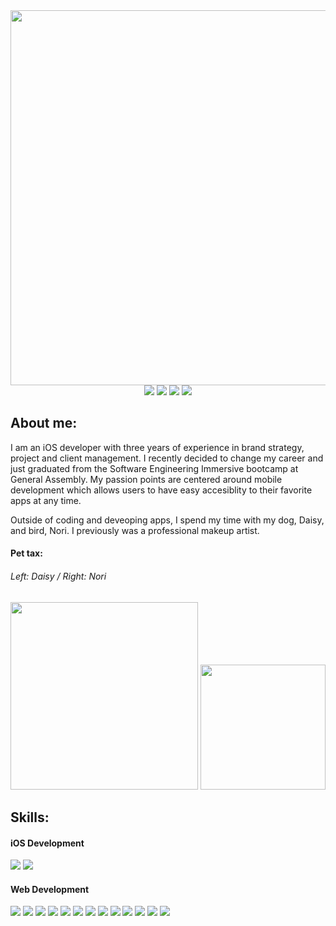 <div id="header" align="center">
  <img src="https://user-images.githubusercontent.com/109834155/218544073-d6b46b2d-e621-4e82-a81d-863bbc8f9fe4.png" width = 600 />
</div>

<div id="badges" align="center">
  <a href="https://stephaniemichaelportfolio.netlify.app/"><img src="https://img.shields.io/badge/-Portfolio-147efb?style=for-the-badge"></a>
  <a href="https://www.linkedin.com/in/stephaniemichael001/"><img src="https://img.shields.io/badge/LinkedIn-blue?logo=linkedin&logoColor=whitehite&style=for-the-badge"></a>
  <a href="mailto:stephaniemichael001@gmail.com"><img src="https://img.shields.io/badge/Gmail-D14836?style=for-the-badge&logo=gmail&logoColor=white"></a> 
  <a href="https://www.tiktok.com/@stephmichs"><img src="https://img.shields.io/badge/Tiktok-000000?logo=tiktok&logoColor=white&style=for-the-badge"></a>
</div>

<div id="about-me"> 
  <h2>About me: </h2>
  <p>I am an iOS developer with three years of experience in brand strategy, project and client management. I recently decided to change my career and just graduated from the Software Engineering Immersive bootcamp at General Assembly. My passion points are centered around mobile development which allows users to have easy accesiblity to their favorite apps at any time.</p>
  <p>Outside of coding and deveoping apps, I spend my time with my dog, Daisy, and bird, Nori. I previously was a professional makeup artist.</p>
  <h4>Pet tax:</h4>
  <h6>Left: Daisy / Right: Nori</h6>
  <img src="https://user-images.githubusercontent.com/109834155/218552981-bb1a09e7-7e44-47ed-b0dc-8de3a9e7fdbc.png" width= 300>
  <img src="https://user-images.githubusercontent.com/109834155/218552972-9e8ac966-6688-4ed3-8667-40377226ced9.png" width= 200>
</div> 

<div id="skills">
  <h2>Skills:</h2>
  <div>
    <div>
      <h4>iOS Development</h4>
      <img src="https://img.shields.io/badge/-Swift-f05138?logo=swift&logoColor=white&style=for-the-badge">
      <img src="https://img.shields.io/badge/-SwiftUI-blue?style=for-the-badge"
    </div>
    <div>
      <h4>Web Development</h4>
      <img src="https://img.shields.io/badge/React-20232A?style=for-the-badge&logo=react&logoColor=61DAFB">
      <img src="https://img.shields.io/badge/JavaScript-F7DF1E?style=for-the-badge&logo=javascript&logoColor=black">
      <img src="https://img.shields.io/badge/HTML5-E34F26?style=for-the-badge&logo=html5&logoColor=white">
      <img src="https://img.shields.io/badge/CSS3-1572B6?style=for-the-badge&logo=css3&logoColor=white">
      <img src="https://img.shields.io/badge/Python-14354C?style=for-the-badge&logo=python&logoColor=white">
      <img src="https://img.shields.io/badge/Node.js-43853D?style=for-the-badge&logo=node.js&logoColor=white">
      <img src="https://img.shields.io/badge/Express.js-404D59?style=for-the-badge">
      <img src="https://img.shields.io/badge/Bootstrap-563D7C?style=for-the-badge&logo=bootstrap&logoColor=white">
      <img src="https://img.shields.io/badge/Django-092E20?style=for-the-badge&logo=django&logoColor=white">
      <img src="https://img.shields.io/badge/docker-%230db7ed.svg?style=for-the-badge&logo=docker&logoColor=white">
      <img src="https://img.shields.io/badge/PostgreSQL-316192?style=for-the-badge&logo=postgresql&logoColor=white">
      <img src="https://img.shields.io/badge/MongoDB-4EA94B?style=for-the-badge&logo=mongodb&logoColor=white">
      <img src="https://img.shields.io/badge/Postman-FF6C37?style=for-the-badge&logo=postman&logoColor=white">
    </div>
  </div>
</div> 
<!--
**smichaelonline/smichaelonline** is a ✨ _special_ ✨ repository because its `README.md` (this file) appears on your GitHub profile.

Here are some ideas to get you started:

- 🔭 I’m currently working on ...
- 🌱 I’m currently learning ...
- 👯 I’m looking to collaborate on ...
- 🤔 I’m looking for help with ...
- 💬 Ask me about ...
- 📫 How to reach me: ...
- 😄 Pronouns: ...
- ⚡ Fun fact: ...
-->
